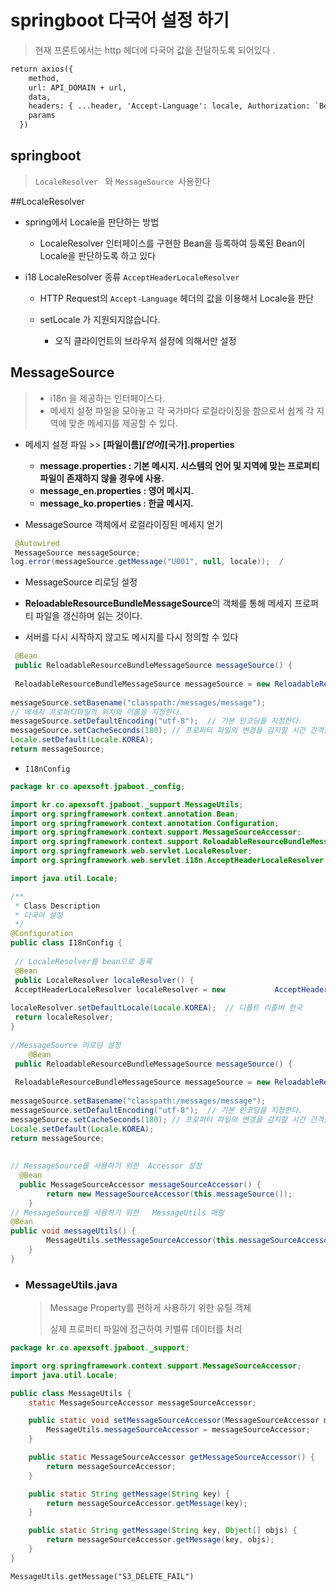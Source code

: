 # springboot 다국어 설정 하기

> 현재 프론트에서는 http 헤더에 다국어 값을 전달하도록 되어있다 .

```html
return axios({
    method,
    url: API_DOMAIN + url,
    data,
    headers: { ...header, 'Accept-Language': locale, Authorization: `Bearer ${accessToken}` },
    params
  })
```

## springboot

> `LocaleResolver `  와 `MessageSource `사용한다 

##LocaleResolver

* spring에서 Locale을 판단하는 방법
  * LocaleResolver 인터페이스를 구현한 Bean을 등록하여 등록된 Bean이 Locale을 판단하도록 하고 있다

* i18 LocaleResolver  종류  `AcceptHeaderLocaleResolver`

  * HTTP Request의 `Accept-Language` 헤더의 값을 이용해서 Locale을 판단

  * setLocale 가 지원되지않습니다. 

    - 오직  클라이언트의 브라우저 설정에 의해서만 설정

      

## MessageSource

> -  i18n 을 제공하는 인터페이스다. 
> - 메세지 설정 파일을 모아놓고 각 국가마다 로컬라이징을 함으로서 쉽게 각 지역에 맞춘 메세지를 제공할 수 있다. 

* 메세지 설정 파일  >>  **[파일이름]_[언어]_[국가].properties**
  *  **message.properties : 기본 메시지. 시스템의 언어 및 지역에 맞는 프로퍼티 파일이 존재하지 않을 경우에 사용.**        
  * **message_en.properties : 영어 메시지.**
  * **message_ko.properties : 한글 메시지.** 

  

*   MessageSource 객체에서 로컬라이징된 메세지 얻기

  ```java
   @Autowired
   MessageSource messageSource;
  log.error(messageSource.getMessage("U001", null, locale));  /
  ```

  

*   MessageSource 리로딩 설정 

  *  **ReloadableResourceBundleMessageSource**의 객체를 통해 메세지 프로퍼티 파일을 갱신하며 읽는 것이다.
  *  서버를 다시 시작하지 않고도 메시지를 다시 정의할 수 있다

  ```java
   @Bean
   public ReloadableResourceBundleMessageSource messageSource() {
   
   ReloadableResourceBundleMessageSource messageSource = new ReloadableResourceBundleMessageSource();
   
  messageSource.setBasename("classpath:/messages/message"); 
  // 메세지 프로퍼티파일의 위치와 이름을 지정한다.
  messageSource.setDefaultEncoding("utf-8");  // 기본 인코딩을 지정한다.
  messageSource.setCacheSeconds(180); // 프로퍼티 파일의 변경을 감지할 시간 간격을 지정
  Locale.setDefault(Locale.KOREA);
  return messageSource;
  ```

  

* `I18nConfig`

```java
package kr.co.apexsoft.jpaboot._config;

import kr.co.apexsoft.jpaboot._support.MessageUtils;
import org.springframework.context.annotation.Bean;
import org.springframework.context.annotation.Configuration;
import org.springframework.context.support.MessageSourceAccessor;
import org.springframework.context.support.ReloadableResourceBundleMessageSource;
import org.springframework.web.servlet.LocaleResolver;
import org.springframework.web.servlet.i18n.AcceptHeaderLocaleResolver;

import java.util.Locale;

/**
 * Class Description
 * 다국어 설정
 */
@Configuration
public class I18nConfig {
    
 // LocaleResolver를 bean으로 등록
 @Bean
 public LocaleResolver localeResolver() {
 AcceptHeaderLocaleResolver localeResolver = new           AcceptHeaderLocaleResolver();
     
localeResolver.setDefaultLocale(Locale.KOREA);  // 디폴트 리졸버 한국
 return localeResolver;
}  
    
//MessageSource 리로딩 설정
    @Bean
 public ReloadableResourceBundleMessageSource messageSource() {
 
 ReloadableResourceBundleMessageSource messageSource = new ReloadableResourceBundleMessageSource();
 
messageSource.setBasename("classpath:/messages/message"); 
messageSource.setDefaultEncoding("utf-8");  // 기본 인코딩을 지정한다.
messageSource.setCacheSeconds(180); // 프로퍼티 파일의 변경을 감지할 시간 간격을 지정
Locale.setDefault(Locale.KOREA);
return messageSource;
       
    
// MessageSource를 사용하기 위한  Accessor 설정
  @Bean
  public MessageSourceAccessor messageSourceAccessor() {
        return new MessageSourceAccessor(this.messageSource());
    }
// MessageSource를 사용하기 위한   MessageUtils 매핑
@Bean
public void messageUtils() {
        MessageUtils.setMessageSourceAccessor(this.messageSourceAccessor());
    }
}

```



* ### MessageUtils.java

  >  Message Property를 편하게 사용하기 위한 유틸 객체
  >
  > 실제 프로퍼티 파일에 접근하여 키밸류 데이터를 처리

```java
package kr.co.apexsoft.jpaboot._support;

import org.springframework.context.support.MessageSourceAccessor;
import java.util.Locale;

public class MessageUtils {
    static MessageSourceAccessor messageSourceAccessor;

    public static void setMessageSourceAccessor(MessageSourceAccessor messageSourceAccessor) {
        MessageUtils.messageSourceAccessor = messageSourceAccessor;
    }

    public static MessageSourceAccessor getMessageSourceAccessor() {
        return messageSourceAccessor;
    }

    public static String getMessage(String key) {
        return messageSourceAccessor.getMessage(key);
    }

    public static String getMessage(String key, Object[] objs) {
        return messageSourceAccessor.getMessage(key, objs);
    }
}

```

```
MessageUtils.getMessage("S3_DELETE_FAIL")
```

